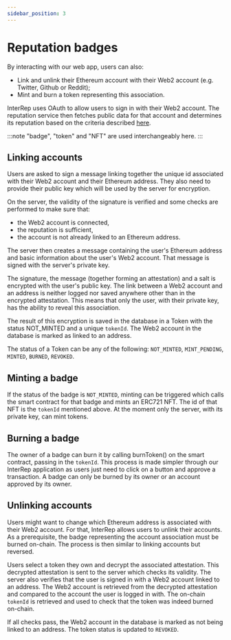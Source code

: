 ```yaml
---
sidebar_position: 3
---
```


# Reputation badges

By interacting with our web app, users can also:

-   Link and unlink their Ethereum account with their Web2 account (e.g. Twitter, Github or Reddit);
-   Mint and burn a token representing this association.

InterRep uses OAuth to allow users to sign in with their Web2 account. The reputation service then fetches public data for that account and determines its reputation based on the criteria described [here](/technical-overview/reputation/intro).

:::note
"badge", "token" and "NFT" are used interchangeably here.
:::

## Linking accounts

Users are asked to sign a message linking together the unique id associated with their Web2 account and their Ethereum address. They also need to provide their public key which will be used by the server for encryption.

On the server, the validity of the signature is verified and some checks are performed to make sure that:

-   the Web2 account is connected,
-   the reputation is sufficient,
-   the account is not already linked to an Ethereum address.

The server then creates a message containing the user's Ethereum address and basic information about the user's Web2 account. That message is signed with the server's private key.

The signature, the message (together forming an attestation) and a salt is encrypted with the user's public key. The link between a Web2 account and an address is neither logged nor saved anywhere other than in the encrypted attestation. This means that only the user, with their private key, has the ability to reveal this association.

The result of this encryption is saved in the database in a Token with the status NOT_MINTED and a unique `tokenId`. The Web2 account in the database is marked as linked to an address.

The status of a Token can be any of the following: `NOT_MINTED`, `MINT_PENDING`, `MINTED`, `BURNED`, `REVOKED`.

## Minting a badge

If the status of the badge is `NOT_MINTED`, minting can be triggered which calls the smart contract for that badge and mints an ERC721 NFT. The id of that NFT is the `tokenId` mentioned above. At the moment only the server, with its private key, can mint tokens.

## Burning a badge

The owner of a badge can burn it by calling burnToken() on the smart contract, passing in the `tokenId`. This process is made simpler through our InterRep application as users just need to click on a button and approve a transaction. A badge can only be burned by its owner or an account approved by its owner.

## Unlinking accounts

Users might want to change which Ethereum address is associated with their Web2 account. For that, InterRep allows users to unlink their accounts. As a prerequisite, the badge representing the account association must be burned on-chain. The process is then similar to linking accounts but reversed.

Users select a token they own and decrypt the associated attestation. This decrypted attestation is sent to the server which checks its validity. The server also verifies that the user is signed in with a Web2 account linked to an address. The Web2 account is retrieved from the decrypted attestation and compared to the account the user is logged in with. The on-chain `tokenId` is retrieved and used to check that the token was indeed burned on-chain.

If all checks pass, the Web2 account in the database is marked as not being linked to an address. The token status is updated to `REVOKED`.
